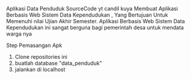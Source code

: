 Aplikasi Data Penduduk 
SourceCode yt candil kuya
Membuat Aplikasi Berbasis Web Sistem Data Kependudukan , Yang Bertujuan Untuk Memenuhi nilai Ujian Akhir Semester. Aplikasi Berbasis Web Sistem Data Kependudukan ini sangat berguna bagi pemerintah desa untuk mendata warga nya 



Step Pemasangan Apk
1. Clone repositories ini
2. buatlah database "data_penduduk"
3. jalankan di localhost
